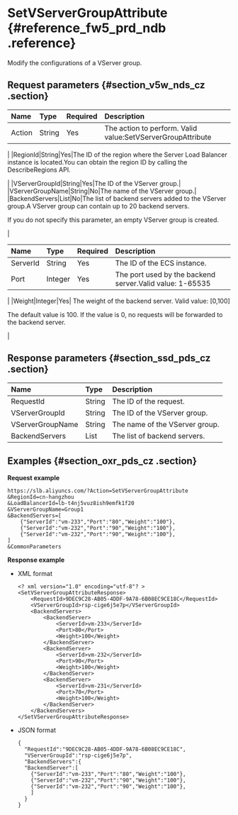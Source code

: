 # SetVServerGroupAttribute {#reference_fw5_prd_ndb .reference}

Modify the configurations of a VServer group.

## Request parameters {#section_v5w_nds_cz .section}

|Name|Type|Required|Description|
|:---|:---|:-------|:----------|
|Action|String|Yes|The action to perform. Valid value:SetVServerGroupAttribute

|
|RegionId|String|Yes|The ID of the region where the Server Load Balancer instance is located.You can obtain the region ID by calling the DescribeRegions API.

|
|VServerGroupId|String|Yes|The ID of the VServer group.|
|VServerGroupName|String|No|The name of the VServer group.|
|BackendServers|List|No|The list of backend servers added to the VServer group.A VServer group can contain up to 20 backend servers.

If you do not specify this parameter, an empty VServer group is created.

|

|Name|Type|Required|Description|
|:---|:---|:-------|:----------|
|ServerId|String|Yes|The ID of the ECS instance.|
|Port|Integer|Yes|The port used by the backend server.Valid value: 1-65535

|
|Weight|Integer|Yes| The weight of the backend server. Valid value: \[0,100\]

 The default value is 100. If the value is 0, no requests will be forwarded to the backend server.

 |

## Response parameters {#section_ssd_pds_cz .section}

|Name|Type|Description|
|:---|:---|:----------|
|RequestId|String|The ID of the request.|
|VServerGroupId|String|The ID of the VServer group.|
|VServerGroupName|String|The name of the VServer group.|
|BackendServers|List|The list of backend servers.|

## Examples {#section_oxr_pds_cz .section}

**Request example**

``` {#public}
https://slb.aliyuncs.com/?Action=SetVServerGroupAttribute
&RegionId=cn-hangzhou
&LoadBalancerId=lb-t4nj5vuz8ish9emfk1f20
&VServerGroupName=Group1
&BackendServers=[
    {"ServerId":"vm-233","Port":"80","Weight":"100"},
    {"ServerId":"vm-232","Port":"90","Weight":"100"},
    {"ServerId":"vm-232","Port":"90","Weight":"100"},
]
&CommonParameters
```

**Response example**

-   XML format

    ```
    <? xml version="1.0" encoding="utf-8"? >
    <SetVServerGroupAttributeResponse>
    	<RequestId>9DEC9C28-AB05-4DDF-9A78-6B08EC9CE18C</RequestId>
    	<VServerGroupId>rsp-cige6j5e7p</VServerGroupId>
    	<BackendServers>
    		<BackendServer>
    			<ServerId>vm-233</ServerId>
    			<Port>80</Port>
    			<Weight>100</Weight>
    		</BackendServer>
    		<BackendServer>
    			<ServerId>vm-232</ServerId>
    			<Port>90</Port>
    			<Weight>100</Weight>
    		</BackendServer>
    		<BackendServer>
    			<ServerId>vm-231</ServerId>
    			<Port>70</Port>
    			<Weight>100</Weight>
    		</BackendServer>
    	</BackendServers>
    </SetVServerGroupAttributeResponse>
    ```

-   JSON format

    ```
    {
      "RequestId":"9DEC9C28-AB05-4DDF-9A78-6B08EC9CE18C",
      "VServerGroupId":"rsp-cige6j5e7p",
      "BackendServers":{
      "BackendServer":[
        {"ServerId":"vm-233","Port":"80","Weight":"100"},
        {"ServerId":"vm-232","Port":"90","Weight":"100"},
        {"ServerId":"vm-232","Port":"90","Weight":"100"},
        ]
      }
    }
    ```


